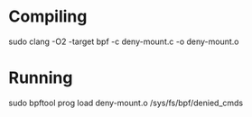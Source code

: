 # Compiling
sudo clang -O2 -target bpf -c deny-mount.c -o deny-mount.o

# Running
sudo bpftool prog load deny-mount.o /sys/fs/bpf/denied_cmds